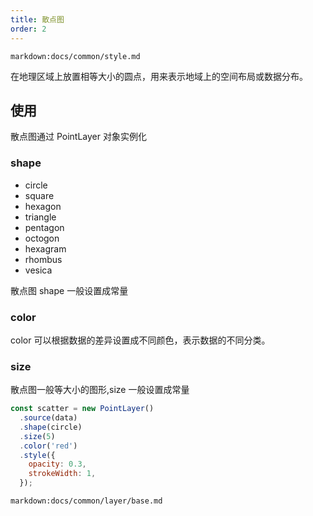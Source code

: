 ```yaml
---
title: 散点图
order: 2
---
```

`markdown:docs/common/style.md`

在地理区域上放置相等大小的圆点，用来表示地域上的空间布局或数据分布。

## 使用

散点图通过 PointLayer 对象实例化

### shape

- circle
- square
- hexagon
- triangle
- pentagon
- octogon
- hexagram
- rhombus
- vesica

散点图 shape 一般设置成常量

### color

color 可以根据数据的差异设置成不同颜色，表示数据的不同分类。

### size

散点图一般等大小的图形,size 一般设置成常量

```javascript
const scatter = new PointLayer()
  .source(data)
  .shape(circle)
  .size(5)
  .color('red')
  .style({
    opacity: 0.3,
    strokeWidth: 1,
  });
```
`markdown:docs/common/layer/base.md`
